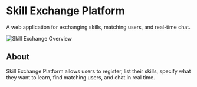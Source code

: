 # Skill Exchange Platform

A web application for exchanging skills, matching users, and real-time chat.

![Skill Exchange Overview](public/Readme.png)

## About
Skill Exchange Platform allows users to register, list their skills, specify what they want to learn, find matching users, and chat in real time.
